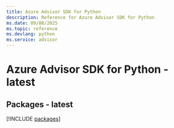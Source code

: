```yaml
---
title: Azure Advisor SDK for Python
description: Reference for Azure Advisor SDK for Python
ms.date: 09/08/2025
ms.topic: reference
ms.devlang: python
ms.service: advisor
---
```

# Azure Advisor SDK for Python - latest
## Packages - latest
[!INCLUDE [packages](advisor-index.md)]